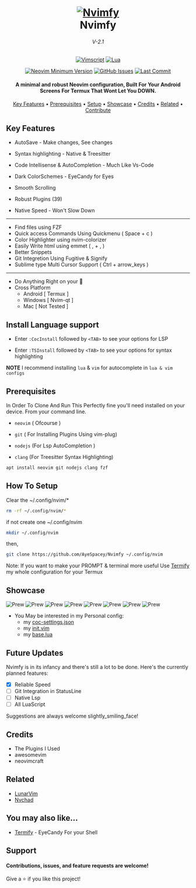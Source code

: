 <h1 align="center">
  <br>
  <a href="#"><img src="https://raw.githubusercontent.com/AyeSpacey/repo-conf/main/nvimfy/nvimfy.png" alt="Nvimfy" /></a>
  <br>
  Nvimfy
  <br>
</h1>

<h6 align="center">V-2.1</h6>

<div align="center">

[![Vimscript](https://img.shields.io/badge/Made%20with%20Vimscript-darkgreen.svg?style=for-the-badge&logo=vim)](https://vim.org)
[![Lua](https://img.shields.io/badge/Made%20with%20Lua-red.svg?style=for-the-badge&logo=lua)](https://lua.org)

</div>


<div align="center">

[![Neovim Minimum Version](https://img.shields.io/badge/Neovim-0.5+-blueviolet.svg?style=flat-square&logo=Neovim&logoColor=white)](https://github.com/neovim/neovim)
[![GitHub Issues](https://img.shields.io/github/issues/AyeSpacey/Nvimfy.svg?style=flat-square&label=Issues&color=fc0330)](https://github.com/AyeSpacey/Nvimfy/issues)
[![Last Commit](https://img.shields.io/github/last-commit/AyeSpacey/Nvimfy.svg?style=flat-square&label=Last%20Commit&color=fc0330)](https://github.com/AyeSpacey/Nvimfy/pulse)

</div>

<h4 align="center">A minimal and robust Neovim configuration, Built For Your Android Screens For Termux That Wont Let You DOWN.</h4>


<p align="center">
  <a href="#key-features">Key Features</a> •
  <a href="#prerequisites">Prerequisites</a> •
  <a href="#how-to-setup">Setup</a> •
  <a href="#showcase">Showcase</a> •
  <a href="#credits">Credits</a> •
  <a href="#related">Related</a> •
  <a href="#support">Contribute</a>
</p>

## Key Features

* AutoSave - Make changes, See changes
* Syntax highlighting - Native & Treesitter
* Code Intellisense & AutoCompletion - Much Like Vs-Code
* Dark ColorSchemes - EyeCandy for Eyes
* Smooth Scrolling

* Robust Plugins (39)
* Native Speed - Won't Slow Down
----
 * Find files using FZF
 * Quick access Commands Using Quickmenu         ( Space + c )
 * Color Highlighter using nvim-colorizer
 * Easily Write html using emmet                 ( , + , )
 * Better Snippets
 * Git Integretion Using Fugitive & Signify
 * Sublime type Multi Cursor Support             ( Ctrl + arrow_keys )
----
* Do Anything Right on your 📱
* Cross Platform
  - Android  [ Termux ]
  - Windows [ Nvim-qt ]
  - Mac [ Not Tested ]

## Install Language support

- Enter `:CocInstall` followed by `<TAB>` to see your options for LSP

- Enter `:TSInstall` followed by `<TAB>` to see your options for syntax highlighting

**NOTE** I recommend installing `lua` & `vim` for autocomplete in `lua & vim configs`

## Prerequisites
In Order To Clone And Run This Perfectly fine you'll need installed on your device. From your command line.

* `neovim`  ( Ofcourse )

* `git`     ( For Installing Plugins Using vim-plug)
* `nodejs`  (For Lsp AutoCompletion )
* `clang`   (For Treesitter Syntax Highlighting)

```bash
apt install neovim git nodejs clang fzf
```

## How To Setup

Clear the ~/.config/nvim/*
```bash
rm -rf ~/.config/nvim/*
```

if not create one ~/.config/nvim
```bash
mkdir ~/.config/nvim
```

then, 
```bash
git clone https://github.com/AyeSpacey/Nvimfy ~/.config/nvim
```

Note: If you want to make your PROMPT & terminal more useful Use [Termify](https://github.com/AyeSpacey/Termify-Termux) my whole configuration for your Termux


## Showcase
![Prew](https://raw.githubusercontent.com/AyeSpacey/repo-conf/main/nvimfy/git.jpg)
![Prew](https://raw.githubusercontent.com/AyeSpacey/repo-conf/main/nvimfy/menu.jpg)
![Prew](https://raw.githubusercontent.com/AyeSpacey/repo-conf/main/nvimfy/color.jpg)
![Prew](https://raw.githubusercontent.com/AyeSpacey/repo-conf/main/nvimfy/treesit.jpg)
![Prew](https://raw.githubusercontent.com/AyeSpacey/repo-conf/main/nvimfy/html.jpg)
![Prew](https://raw.githubusercontent.com/AyeSpacey/repo-conf/main/nvimfy/js.jpg)
![Prew](https://raw.githubusercontent.com/AyeSpacey/repo-conf/main/nvimfy/ocean.jpg)
![Prew](https://raw.githubusercontent.com/AyeSpacey/repo-conf/main/nvimfy/dogrun.jpg)

- You May be interested in my Personal config: 
  - my [coc-settings.json](https://github.com/AyeSpacey/Nvimfy/wiki/My-coc-settings.json)
  - my [init.vim](https://github.com/AyeSpacey/Nvimfy/wiki/My-Init.vim)
  - my [base.lua](https://github.com/AyeSpacey/Nvimfy/wiki/My-base.lua)
## Future Updates
Nvimfy is in its infancy and there's still a lot to be done. Here's the currently planned features:

- [x] Reliable Speed
- [ ] Git Integration in StatusLine
- [ ] Native Lsp
- [ ] All LuaScript
 
Suggestions are always welcome slightly_smiling_face!

## Credits

- The Plugins I Used
- awesomevim
- neovimcraft

## Related

- [LunarVim](https://github.com/LunarVim/LunarVim)
- [Nvchad](https://github.com/NvChad/NvChad)

## You may also like...

- [Termify](https://github.com/AyeSpacey/Termify-Termux)  - EyeCandy For your Shell

## Support
#### Contributions, issues, and feature requests are welcome!
Give a ⭐️ if you like this project!
